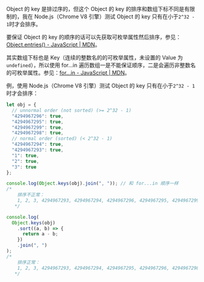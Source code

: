Object 的 key 是排过序的，但这个 Object 的 key 的排序和数组下标不同是有限制的，我在 Node.js（Chrome V8 引擎）测试 Object 的 key 只有在小于`2^32 - 1`时才会排序。

要保证 Object 的 key 的顺序的话可以先获取可枚举属性然后排序，参见：[Object.entries() - JavaScript | MDN](https://developer.mozilla.org/en-US/docs/Web/JavaScript/Reference/Global_Objects/Object/entries)。

其实数组下标也是 Key（连续的整数名的的可枚举属性，未设置的 Value 为`undefined`），所以使用 for...in 遍历数组一是不能保证顺序，二是会遍历非整数名的可枚举属性。参见：[for...in - JavaScript | MDN](https://developer.mozilla.org/en-US/docs/Web/JavaScript/Reference/Statements/for...in)。

例，使用 Node.js（Chrome V8 引擎）测试 Object 的 key 只有在小于`2^32 - 1`时才会排序：

```javascript
let obj = {
  // unnormal order (not sorted) (>= 2^32 - 1)
  "4294967296": true,
  "4294967295": true,
  "4294967299": true,
  "4294967298": true,
  // normal order (sorted) (< 2^32 - 1)
  "4294967294": true,
  "4294967293": true,
  "1": true,
  "2": true,
  "3": true
};

console.log(Object.keys(obj).join(", ")); // 和 for...in 顺序一样
/*
   	排序不正常：
	1, 2, 3, 4294967293, 4294967294, 4294967296, 4294967295, 4294967299, 4294967298
   */

console.log(
  Object.keys(obj)
    .sort((a, b) => {
      return a - b;
    })
    .join(", ")
);
/*
    排序正常：
	1, 2, 3, 4294967293, 4294967294, 4294967295, 4294967296, 4294967298, 4294967299
   */
```
